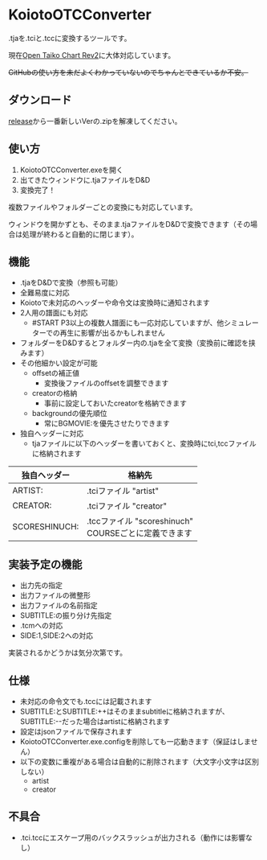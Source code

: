 # KoiotoOTCConverter
.tjaを.tciと.tccに変換するツールです。

現在[Open Taiko Chart Rev2](https://github.com/AioiLight/Open-Taiko-Chart/blob/master/Rev2_ja-JP.md)に大体対応しています。  

~~GitHubの使い方を未だよくわかっていないのでちゃんとできているか不安。~~

## ダウンロード
[release](https://github.com/nyoro-wrl/KoiotoOTCConverter/releases)から一番新しいVerの.zipを解凍してください。

## 使い方
1. KoiotoOTCConverter.exeを開く
2. 出てきたウィンドウに.tjaファイルをD&D
3. 変換完了！

複数ファイルやフォルダーごとの変換にも対応しています。

ウィンドウを開かずとも、そのまま.tjaファイルをD&Dで変換できます（その場合は処理が終わると自動的に閉じます）。

## 機能
- .tjaをD&Dで変換（参照も可能）
- 全難易度に対応
- Koiotoで未対応のヘッダーや命令文は変換時に通知されます
- 2人用の譜面にも対応
  - #START P3以上の複数人譜面にも一応対応していますが、他シミュレーターでの再生に影響が出るかもしれません
- フォルダーをD&Dするとフォルダー内の.tjaを全て変換（変換前に確認を挟みます）
- その他細かい設定が可能
  - offsetの補正値
    - 変換後ファイルのoffsetを調整できます
  - creatorの格納
    - 事前に設定しておいたcreatorを格納できます
  - backgroundの優先順位
    - 常にBGMOVIE:を優先させたりできます
- 独自ヘッダーに対応
  - tjaファイルに以下のヘッダーを書いておくと、変換時にtci,tccファイルに格納されます

|独自ヘッダー|格納先|
|---|---|
|ARTIST:|.tciファイル "artist"|
|CREATOR:|.tciファイル "creator"|
|SCORESHINUCH:|.tccファイル "scoreshinuch"<br>COURSEごとに定義できます|

## 実装予定の機能
- 出力先の指定
- 出力ファイルの微整形
- 出力ファイルの名前指定
- SUBTITLE:の振り分け先指定
- .tcmへの対応
- SIDE:1,SIDE:2への対応

実装されるかどうかは気分次第です。

## 仕様
- 未対応の命令文でも.tccには記載されます
- SUBTITLE:とSUBTITLE:++はそのままsubtitleに格納されますが、SUBTITLE:--だった場合はartistに格納されます
- 設定はjsonファイルで保存されます
- KoiotoOTCConverter.exe.configを削除しても一応動きます（保証はしません）
- 以下の変数に重複がある場合は自動的に削除されます（大文字小文字は区別しない）
	- artist
	- creator

## 不具合
- .tci.tccにエスケープ用のバックスラッシュが出力される（動作には影響なし）
